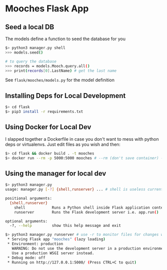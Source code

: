 # Mooches Flask App

## Seed a local DB

The models define a function to seed the database for you

```bash
$> python3 manager.py shell
>>> models.seed()

# to query the database
>>> records = models.Mooch.query.all()
>>> print(records[0].LastName) # get the last name
```

See `flask/mooches/models.py` for the model definition

## Installing Deps for Local Development

```bash
$> cd flask
$> pip3 install -r requirements.txt
```

## Using Docker for Local Dev

I slapped together a Dockerfile in case you don't want to mess with python deps or virtualenvs.
Just edit files as you wish and then:

```bash
$> cd flask && docker build . -t mooches
$> docker run --rm -p 5000:5000 mooches # --rm (don't save container) -p (forward port on host to container)
```

## Using the manager for local dev

```bash
$> python3 manager.py
usage: manager.py [-?] {shell,runserver} ... # shell is useless currently

positional arguments:
  {shell,runserver}
    shell            Runs a Python shell inside Flask application context.
    runserver        Runs the Flask development server i.e. app.run()

optional arguments:
  -?, --help         show this help message and exit

$> python3 manager.py runserver # use -r to monitor files for changes without having to restart
 * Serving Flask app "mooches" (lazy loading)
 * Environment: production
   WARNING: Do not use the development server in a production environment.
   Use a production WSGI server instead.
 * Debug mode: off
 * Running on http://127.0.0.1:5000/ (Press CTRL+C to quit)

```
